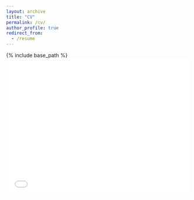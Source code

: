 ```yaml
---
layout: archive
title: "CV"
permalink: /cv/
author_profile: true
redirect_from:
  - /resume
---
```


{% include base_path %}
<embed src="guillaume_corlouer_cv_website_01_2025.pdf" type="application/pdf" width="500" height="375">